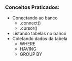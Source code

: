 ### Conceitos Praticados:
- Conectando ao banco
  - .connect()
  - .cursor()
- Listando tabelas no banco
- Coletando dados da tabela
  - WHERE
  - HAVING
  - GROUP BY

